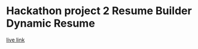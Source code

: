 # Hackathon project 2 Resume Builder Dynamic Resume
[live link](https://hackathon-project-2-u2sv-9x3b3ef28-areeba-projects-c9825c5e.vercel.app)
